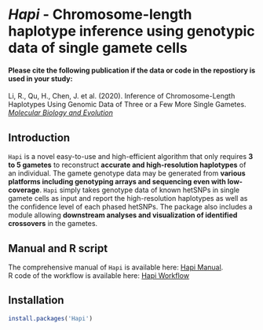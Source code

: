 # *Hapi* - Chromosome-length haplotype inference using genotypic data of single gamete cells

#### Please cite the following publication if the data or code in the repostiory is used in your study:
Li, R., Qu, H., Chen, J. et al. (2020). Inference of Chromosome-Length Haplotypes Using Genomic Data of Three or a Few More Single Gametes. *[Molecular Biology and Evolution](https://doi.org/10.1093/molbev/msaa176)*


## Introduction

`Hapi` is a novel easy-to-use and high-efficient algorithm that only requires **3 to 5 gametes** to reconstruct **accurate and high-resolution haplotypes** of an individual. The gamete genotype data may be generated from **various platforms including genotyping arrays and sequencing even with low-coverage**. `Hapi` simply takes genotype data of known hetSNPs in single gamete cells as input and report the high-resolution haplotypes as well as the confidence level of each phased hetSNPs. The package also includes a module allowing **downstream analyses and visualization of identified crossovers** in the gametes. 


## Manual and R script
The comprehensive manual of `Hapi` is available here: [Hapi Manual](http://htmlpreview.github.io/?https://github.com/Jialab-UCR/Jialab-UCR.github.io/blob/master/Hapi_manual.html).  
R code of the workflow is available here: [Hapi Workflow](https://github.com/Jialab-UCR/Jialab-UCR.github.io/blob/master/Hapi_workflow.R)


## Installation

```R
install.packages('Hapi')
```
